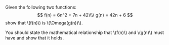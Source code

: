 Given the following two functions:
$$
f(n) = 6n^2 + 7n + 42\\\\
g(n) = 42n + 6
$$
show that \\(f(n)\\) is \\(\Omega(g(n))\\).

You should state the mathematical relationship that \\(f(n)\\) and \\(g(n)\\) must have and show that it holds.
